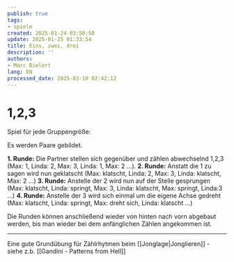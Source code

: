 ```yaml
---
publish: true
tags:
- spiele
created: 2025-01-24 03:50:50
update: 2025-01-25 01:33:54
title: Eins, zwei, drei
description: ''
authors:
- Marc Bielert
lang: EN
processed_date: 2025-03-10 02:42:12
---
```


#  1,2,3

Spiel für jede Gruppengröße:

Es werden Paare gebildet.

**1. Runde:** Die Partner stellen sich gegenüber und zählen abwechselnd 1,2,3 (Max: 1, Linda: 2, Max: 3, Linda: 1, Max: 2 …).
**2. Runde:** Anstatt die 1 zu sagen wird nun geklatscht (Max: klatscht, Linda: 2, Max: 3, Linda: klatscht, Max: 2 …)
**3. Runde:** Anstelle der 2 wird nun auf der Stelle gesprungen (Max: klatscht, Linda: springt, Max: 3, Linda: klatscht, Max: springt, Linda:3 …)
**4. Runde:** Anstelle der 3 wird sich einmal um die eigene Achse gedreht (Max: klatscht, Linda: springt, Max: dreht sich, Linda: klatscht …)

Die Runden können anschließend wieder von hinten nach vorn abgebaut werden, bis man wieder bei dem anfänglichen Zählen angekommen ist.

---

Eine gute Grundübung für Zählrhytmen beim [[Jonglage|Jonglieren]] - siehe z.b. [[Gandini - Patterns from Hell]]

